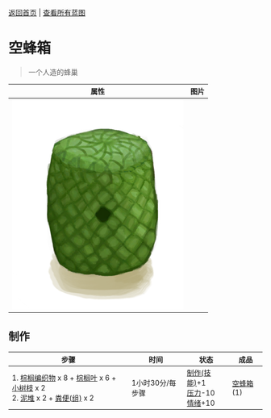[返回首页](index.md)   |  [查看所有蓝图](blueprint.md)
# 空蜂箱  
> 一个人造的蜂巢  
  
  属性  |   图片   
 ----  |  ----:   
   |  ![](Sprite/SkepEmpty.png)   
  
## 制作  
步骤  |  时间  |  状态  |  成品  
----  |  ----  |  ----  |  ----  
1. [棕榈编织物](WeavePalm.md) x 8 + [棕榈叶](PalmFronds.md) x 6 + [小树枝](Sticks.md) x 2<br>2. [泥堆](MudPile.md) x 2 + [粪便(组)](GpTag_Poop.md) x 2  |  1小时30分/每步骤  |  [制作(技能)](Skill_Crafting.md)+1<br>[压力](Stress.md)-10<br>[情绪](Morale.md)+10  |  [空蜂箱](BeeSkepEmpty.md)(1)  
